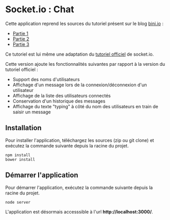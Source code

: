 # Socket.io : Chat

Cette application reprend les sources du tutoriel présent sur le blog [bini.io](http://blog.bini.io) :

* [Partie 1](http://blog.bini.io/developper-une-application-avec-socket-io/)
* [Partie 2](http://blog.bini.io/developper-un-chat-avec-socket-io-partie-2/)
* [Partie 3](http://blog.bini.io/developper-un-chat-avec-socket-io-partie-3/)

Ce tutoriel est lui même une adaptation du [tutoriel officiel](http://socket.io/get-started/chat/) de socket.io.

Cette version ajoute les fonctionnalités suivantes par rapport à la version du tutoriel officiel :

* Support des noms d'utilisateurs
* Affichage d'un message lors de la connexion/déconnexion d'un utilisateur
* Affichage de la liste des utilisateurs connectés
* Conservation d'un historique des messages
* Affichage du texte "typing" à côté du nom des utilisateurs en train de saisir un message


## Installation

Pour installer l'application, téléchargez les sources (zip ou git clone) et exécutez la commande suivante depuis la racine du projet.
```
npm install
bower install
```

## Démarrer l'application

Pour démarrer l'application, exécutez la commande suivante depuis la racine du projet.
```
node server
```

L'application est désormais accesssible à l'url **http://localhost:3000/**.

